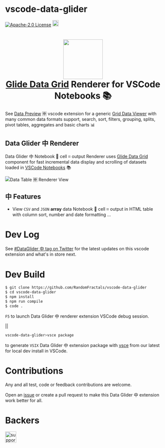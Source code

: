 # vscode-data-glider

[![Apache-2.0 License](https://img.shields.io/badge/license-MIT-brightgreen.svg)](http://opensource.org/licenses/MIT)
<a href='https://ko-fi.com/dataPixy' target='_blank' title='support: https://ko-fi.com/dataPixy'>
  <img height='24' style='border:0px;height:20px;' src='https://az743702.vo.msecnd.net/cdn/kofi3.png?v=2' alt='https://ko-fi.com/dataPixy' /></a>

<h1 align="center">
  <img width="128" height="128" src="resources/icons/data-glider.png" />
  <br />
  <a href='https://github.com/glideapps/glide-data-grid' target='_blank' title='Glide Data Grid'>Glide Data Grid</a> Renderer for VSCode Notebooks 📚
</h1>

See [Data Preview](https://github.com/RandomFractals/vscode-data-preview) 🈸 vscode extension for a generic [Grid Data Viewer](https://marketplace.visualstudio.com/items?itemName=RandomFractalsInc.vscode-data-preview) with many common data formats support, search, sort, filters, grouping, splits, pivot tables, aggregates and basic charts 📊

## Data Glider 中 Renderer

Data Glider 中 Notebook 📓 cell ⌗ output Renderer uses [Glide Data Grid](https://github.com/glideapps/glide-data-grid) component for fast incremental data display and scrolling of datasets loaded in [VSCode Notebooks](https://code.visualstudio.com/api/extension-guides/notebook) 📚

![Data Table 🈸 Renderer View](https://github.com/RandomFractals/vscode-data-table/blob/main/docs/images/data-table-renderer.png?raw=true 
 "Data Table 🈸 Renderer View")

## 中 Features

- View `CSV` and `JSON` **array** data Notebook 📓 cell ⌗ output in HTML table with column sort, number and date formatting
...

# Dev Log

See [#DataGlider 中 tag on Twitter](https://twitter.com/search?q=%23dataGlider&src=typed_query&f=live) for the latest updates on this vscode extension and what's in store next.

# Dev Build

```bash
$ git clone https://github.com/RandomFractals/vscode-data-glider
$ cd vscode-data-glider
$ npm install
$ npm run compile
$ code .
```
`F5` to launch Data Glider 中 renderer extension VSCode debug session.

||

```bash
vscode-data-glider>vsce package
```
to generate `VSIX` Data Glider 中 extension package with [vsce](https://code.visualstudio.com/api/working-with-extensions/publishing-extension#vsce) from our latest for local dev install in VSCode.

# Contributions

Any and all test, code or feedback contributions are welcome. 

Open an [issue](https://github.com/RandomFractals/vscode-data-glider/issues) or create a pull request to make this Data Glider 中 extension work better for all.

# Backers

<a href='https://ko-fi.com/dataPixy' target='_blank'>
  <img height='36' style='border:0px;height:36px;' border='0'
    src='https://az743702.vo.msecnd.net/cdn/kofi3.png?v=2' 
    alt='support me on ko-fi.com' />
</a>
